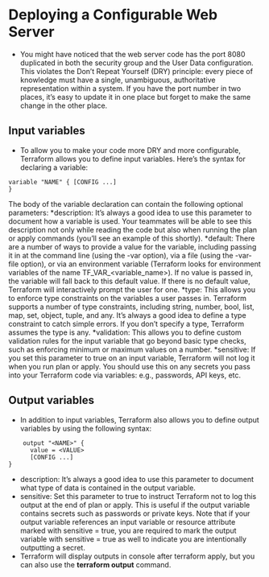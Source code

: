 # Deploying a Configurable Web Server
* You might have noticed that the web server code has the port 8080 duplicated in both the security group and the User Data configuration. This violates the Don’t Repeat Yourself (DRY) principle: every piece of knowledge must have a single, unambiguous, authoritative representation within a system. If you have the port number in two places, it’s easy to update it in one place but forget to make the same change in the other place.
## Input variables
* To allow you to make your code more DRY and more configurable, Terraform allows you to define input variables. Here’s the syntax for    declaring a variable:
```
variable "NAME" { [CONFIG ...]
}
```
The body of the variable declaration can contain the following optional parameters:
*description: It’s always a good idea to use this parameter to document how a variable is used. Your teammates will be able to see this description not only while reading the code but also when running the plan or apply commands (you’ll see an example of this shortly).
*default: There are a number of ways to provide a value for the variable, including passing it in at the command line (using the -var option), via a file (using the -var- file option), or via an environment variable (Terraform looks for environment variables of the name TF_VAR_<variable_name>). If no value is passed in, the variable will fall back to this default value. If there is no default value, Terraform will interactively prompt the user for one.
*type: This allows you to enforce type constraints on the variables a user passes in. Terraform supports a number of type constraints, including string, number, bool, list, map, set, object, tuple, and any. It’s always a good idea to define a type constraint to catch simple errors. If you don’t specify a type, Terraform assumes the type is any.
*validation: This allows you to define custom validation rules for the input variable that go beyond basic type checks, such as enforcing minimum or maximum values on a number.
*sensitive: If you set this parameter to true on an input variable, Terraform will not log it when you run plan or apply. You should use this on any secrets you pass into your Terraform code via variables: e.g., passwords, API keys, etc.
## Output variables
* In addition to input variables, Terraform also allows you to define output variables by using the following syntax:
```
    output "<NAME>" {
      value = <VALUE>
      [CONFIG ...]
}
````
* description: It’s always a good idea to use this parameter to document what type of data is contained in the output variable.
* sensitive: Set this parameter to true to instruct Terraform not to log this output at the end of plan or apply. This is useful if the output variable contains secrets such as passwords or private keys. Note that if your output variable references an input variable or resource attribute marked with sensitive = true, you are required to mark the output variable with sensitive = true as well to indicate you are intentionally outputting a secret.
* Terraform will display outputs in console after terraform apply, but you can also use the **terraform output** command.